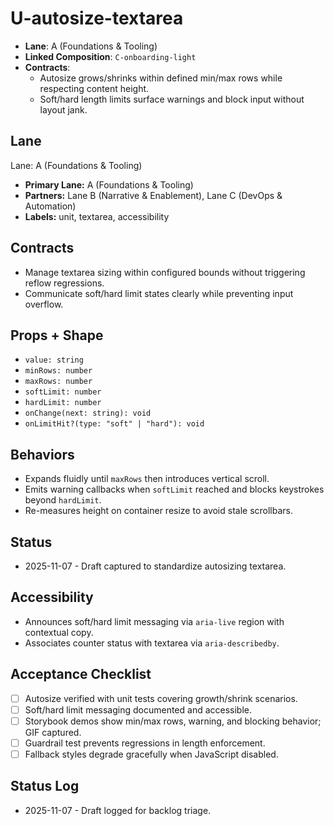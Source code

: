 # U-autosize-textarea

- **Lane**: A (Foundations & Tooling)
- **Linked Composition**: `C-onboarding-light`
- **Contracts**:
  - Autosize grows/shrinks within defined min/max rows while respecting content height.
  - Soft/hard length limits surface warnings and block input without layout jank.

## Lane

Lane: A (Foundations & Tooling)

- **Primary Lane:** A (Foundations & Tooling)
- **Partners:** Lane B (Narrative & Enablement), Lane C (DevOps & Automation)
- **Labels:** unit, textarea, accessibility

## Contracts

- Manage textarea sizing within configured bounds without triggering reflow regressions.
- Communicate soft/hard limit states clearly while preventing input overflow.

## Props + Shape

- `value: string`
- `minRows: number`
- `maxRows: number`
- `softLimit: number`
- `hardLimit: number`
- `onChange(next: string): void`
- `onLimitHit?(type: "soft" | "hard"): void`

## Behaviors

- Expands fluidly until `maxRows` then introduces vertical scroll.
- Emits warning callbacks when `softLimit` reached and blocks keystrokes beyond `hardLimit`.
- Re-measures height on container resize to avoid stale scrollbars.

## Status

- 2025-11-07 - Draft captured to standardize autosizing textarea.

## Accessibility

- Announces soft/hard limit messaging via `aria-live` region with contextual copy.
- Associates counter status with textarea via `aria-describedby`.

## Acceptance Checklist

- [ ] Autosize verified with unit tests covering growth/shrink scenarios.
- [ ] Soft/hard limit messaging documented and accessible.
- [ ] Storybook demos show min/max rows, warning, and blocking behavior; GIF captured.
- [ ] Guardrail test prevents regressions in length enforcement.
- [ ] Fallback styles degrade gracefully when JavaScript disabled.

## Status Log

- 2025-11-07 - Draft logged for backlog triage.
